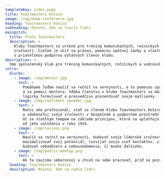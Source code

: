 ```yaml
---
templateKey: index-page
title: Toastmasters Košice
image: /img/home-conference.jpg
heading: Toastmasters Košice
subheading: Miesto, kde sa tvoria lídri
mainpitch:
  title: Prečo Toastmasters
  description: >
    Kluby Toastmasters sú určené pre tréning komunikačných, rečníckych a vodcovských
    zručností. Cieľom je učiť sa praxou, pomocou spätnej väzby a vlastným tempom
    s priateľskou podporou ostatných členov klubu.
description: >-
  Sme spoločenský klub pre tréning komunikačných, rečníckych a vodcovských zručností.
intro:
  blurbs:
    - image: /img/mentor.jpg
      text: >
        Pomáhame ľuďom naučiť sa rečniť na verejnosti, a to pomocou spätnej väzby
        a za pomoci mentora. Vďaka členstvu v klube Toastmasters sa môžeš naučiť
        logicky formulovať a presvedčivo prezentovať svoje myšlienky.
    - image: /img/confident-speaker.jpg
      text: >
        Rečni ako profesionál, staň sa členom klubu Toastmasters Košice. Rozvíjaj
        a zdokonaľuj svoje zručnosti v bezpečnom a podpornom prostredí nášho klubu.
        Uč sa vlastným tempom na základe princípov, ktoré sa uplatňujú v Toastmasters International
        od jeho založenia v roku 1924.
    - image: /img/success.png
      text: >
        Naučíš sa rečniť na verejnosti, budovať svoje líderské zručnosti,
        maximalizovať svoj potenciál, rozvíjať svoju sieť kontaktov, získať konkurenčnú výhodu v povolaní,
        budovať sebadôveru a sebauvedomenie, či mnoho ďalšieho.
    - image: /img/public-meetup.png
      text: >
        Ak ťa zaujíma sebarozvoj a chceš na sebe pracovať, príď sa pozrieť na jedno zo stretnutí nášho klubu.
  heading: Toastmasters Košice
  description: Miesto, kde sa rodia lídri
---
```

